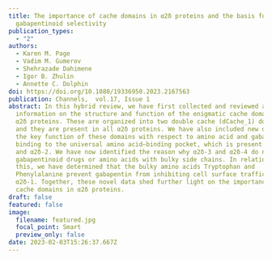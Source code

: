 ```yaml
---
title: The importance of cache domains in α2δ proteins and the basis for their
  gabapentinoid selectivity
publication_types:
  - "2"
authors:
  - Karen M. Page
  - Vadim M. Gumerov
  - Shehrazade Dahimene
  - Igor B. Zhulin
  - Annette C. Dolphin
doi: https://doi.org/10.1080/19336950.2023.2167563
publication: Channels,  vol.17, Issue 1
abstract: In this hybrid review, we have first collected and reviewed available
  information on the structure and function of the enigmatic cache domains in
  α2δ proteins. These are organized into two double cache (dCache_1) domains,
  and they are present in all α2δ proteins. We have also included new data on
  the key function of these domains with respect to amino acid and gabapentinoid
  binding to the universal amino acid–binding pocket, which is present in α2δ-1
  and α2δ-2. We have now identified the reason why α2δ-3 and α2δ-4 do not bind
  gabapentinoid drugs or amino acids with bulky side chains. In relation to
  this, we have determined that the bulky amino acids Tryptophan and
  Phenylalanine prevent gabapentin from inhibiting cell surface trafficking of
  α2δ-1. Together, these novel data shed further light on the importance of the
  cache domains in α2δ proteins.
draft: false
featured: false
image:
  filename: featured.jpg
  focal_point: Smart
  preview_only: false
date: 2023-02-03T15:26:37.667Z
---
```

